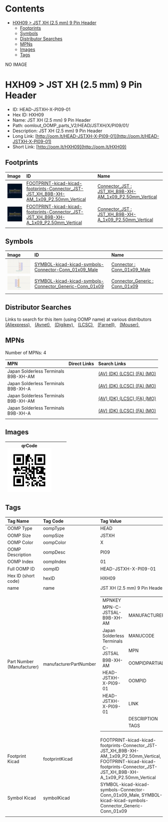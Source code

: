



Contents
========

* [HXH09 > JST XH (2.5 mm) 9 Pin Header](#hxh09--jst-xh-25-mm-9-pin-header)
	* [Footprints](#footprints)
	* [Symbols](#symbols)
	* [Distributor Searches](#distributor-searches)
	* [MPNs](#mpns)
	* [Images](#images)
	* [Tags](#tags)
  
NO IMAGE  
# HXH09 > JST XH (2.5 mm) 9 Pin Header

- ID: HEAD-JSTXH-X-PI09-01
- Hex ID: HXH09
- Name: JST XH (2.5 mm) 9 Pin Header
- Path: oomlout_OOMP_parts_V2/HEAD/JSTXH/X/PI09/01/
- Description: JST XH (2.5 mm) 9 Pin Header
- Long Link: [http://oom.lt/HEAD-JSTXH-X-PI09-01](http://oom.lt/HEAD-JSTXH-X-PI09-01)
- Short Link: [http://oom.lt/HXH09](http://oom.lt/HXH09)

## Footprints
  

|Image|ID|Name|
| :--- | :--- | :--- |
|[![](https://raw.githubusercontent.com/oomlout/oomlout_OOMP_eda_V2/main/FOOTPRINT/kicad/kicad-footprints/Connector_JST/JST_XH_B9B-XH-AM_1x09_P2.50mm_Vertical/image_140.png)](https://github.com/oomlout/oomlout_OOMP_eda_V2/tree/main/FOOTPRINT/kicad/kicad-footprints/Connector_JST/JST_XH_B9B-XH-AM_1x09_P2.50mm_Vertical/)|[FOOTPRINT-kicad-kicad-footprints-Connector_JST-JST_XH_B9B-XH-AM_1x09_P2.50mm_Vertical](https://github.com/oomlout/oomlout_OOMP_eda_V2/tree/main/FOOTPRINT/kicad/kicad-footprints/Connector_JST/JST_XH_B9B-XH-AM_1x09_P2.50mm_Vertical/)|[Connector_JST : JST_XH_B9B-XH-AM_1x09_P2.50mm_Vertical](https://github.com/oomlout/oomlout_OOMP_eda_V2/tree/main/FOOTPRINT/kicad/kicad-footprints/Connector_JST/JST_XH_B9B-XH-AM_1x09_P2.50mm_Vertical/)|
|[![](https://raw.githubusercontent.com/oomlout/oomlout_OOMP_eda_V2/main/FOOTPRINT/kicad/kicad-footprints/Connector_JST/JST_XH_B9B-XH-A_1x09_P2.50mm_Vertical/image_140.png)](https://github.com/oomlout/oomlout_OOMP_eda_V2/tree/main/FOOTPRINT/kicad/kicad-footprints/Connector_JST/JST_XH_B9B-XH-A_1x09_P2.50mm_Vertical/)|[FOOTPRINT-kicad-kicad-footprints-Connector_JST-JST_XH_B9B-XH-A_1x09_P2.50mm_Vertical](https://github.com/oomlout/oomlout_OOMP_eda_V2/tree/main/FOOTPRINT/kicad/kicad-footprints/Connector_JST/JST_XH_B9B-XH-A_1x09_P2.50mm_Vertical/)|[Connector_JST : JST_XH_B9B-XH-A_1x09_P2.50mm_Vertical](https://github.com/oomlout/oomlout_OOMP_eda_V2/tree/main/FOOTPRINT/kicad/kicad-footprints/Connector_JST/JST_XH_B9B-XH-A_1x09_P2.50mm_Vertical/)|
||||

## Symbols
  

|Image|ID|Name|
| :--- | :--- | :--- |
|[![](https://raw.githubusercontent.com/oomlout/oomlout_OOMP_eda_V2/main/SYMBOL/kicad/kicad-symbols/Connector/Conn_01x09_Male/image_140.png)](https://github.com/oomlout/oomlout_OOMP_eda_V2/tree/main/SYMBOL/kicad/kicad-symbols/Connector/Conn_01x09_Male/)|[SYMBOL-kicad-kicad-symbols-Connector-Conn_01x09_Male](https://github.com/oomlout/oomlout_OOMP_eda_V2/tree/main/SYMBOL/kicad/kicad-symbols/Connector/Conn_01x09_Male/)|[Connector : Conn_01x09_Male](https://github.com/oomlout/oomlout_OOMP_eda_V2/tree/main/SYMBOL/kicad/kicad-symbols/Connector/Conn_01x09_Male/)|
|[![](https://raw.githubusercontent.com/oomlout/oomlout_OOMP_eda_V2/main/SYMBOL/kicad/kicad-symbols/Connector_Generic/Conn_01x09/image_140.png)](https://github.com/oomlout/oomlout_OOMP_eda_V2/tree/main/SYMBOL/kicad/kicad-symbols/Connector_Generic/Conn_01x09/)|[SYMBOL-kicad-kicad-symbols-Connector_Generic-Conn_01x09](https://github.com/oomlout/oomlout_OOMP_eda_V2/tree/main/SYMBOL/kicad/kicad-symbols/Connector_Generic/Conn_01x09/)|[Connector_Generic : Conn_01x09](https://github.com/oomlout/oomlout_OOMP_eda_V2/tree/main/SYMBOL/kicad/kicad-symbols/Connector_Generic/Conn_01x09/)|
||||

## Distributor Searches
  
Links to search for this item (using OOMP name) at various distributors  
[(Aliexpress) ](https://www.aliexpress.com/wholesale?SearchText=1117JST+XH+2.5+mm+9+Pin+Header)&nbsp;&nbsp;&nbsp;[(Avnet) ](https://www.avnet.com/shop/us/search/JST+XH+2.5+mm+9+Pin+Header)&nbsp;&nbsp;&nbsp;[(Digikey) ](https://www.digikey.co.uk/en/products/result?s=JST+XH+2.5+mm+9+Pin+Header)&nbsp;&nbsp;&nbsp;[(LCSC) ](https://www.lcsc.com/search?q=JST+XH+2.5+mm+9+Pin+Header)&nbsp;&nbsp;&nbsp;[(Farnell) ](https://uk.farnell.com/search?st=JST+XH+2.5+mm+9+Pin+Header)&nbsp;&nbsp;&nbsp;[(Mouser) ](https://www.mouser.com/c/?q=JST+XH+2.5+mm+9+Pin+Header)&nbsp;&nbsp;&nbsp;
## MPNs
  
Number of MPNs: 4  

|MPN|Direct Links|Search Links|
| :--- | :--- | :--- |
|Japan Solderless Terminals<br>B9B-XH-AM||[(AV) ](https://www.avnet.com/shop/us/search/B9B-XH-AM)[(DK) ](https://www.digikey.co.uk/products/en?keywords=B9B-XH-AM)[(LCSC) ](https://www.lcsc.com/search?q=B9B-XH-AM)[(FA) ](https://uk.farnell.com/search?st=B9B-XH-AM)[(MO) ](https://www.mouser.com/c/?q=B9B-XH-AM)|
|Japan Solderless Terminals<br>B9B-XH-A||[(AV) ](https://www.avnet.com/shop/us/search/B9B-XH-A)[(DK) ](https://www.digikey.co.uk/products/en?keywords=B9B-XH-A)[(LCSC) ](https://www.lcsc.com/search?q=B9B-XH-A)[(FA) ](https://uk.farnell.com/search?st=B9B-XH-A)[(MO) ](https://www.mouser.com/c/?q=B9B-XH-A)|
|Japan Solderless Terminals<br>B9B-XH-AM||[(AV) ](https://www.avnet.com/shop/us/search/B9B-XH-AM)[(DK) ](https://www.digikey.co.uk/products/en?keywords=B9B-XH-AM)[(LCSC) ](https://www.lcsc.com/search?q=B9B-XH-AM)[(FA) ](https://uk.farnell.com/search?st=B9B-XH-AM)[(MO) ](https://www.mouser.com/c/?q=B9B-XH-AM)|
|Japan Solderless Terminals<br>B9B-XH-A||[(AV) ](https://www.avnet.com/shop/us/search/B9B-XH-A)[(DK) ](https://www.digikey.co.uk/products/en?keywords=B9B-XH-A)[(LCSC) ](https://www.lcsc.com/search?q=B9B-XH-A)[(FA) ](https://uk.farnell.com/search?st=B9B-XH-A)[(MO) ](https://www.mouser.com/c/?q=B9B-XH-A)|
||||

## Images
  

|qrCode<br>[![](https://raw.githubusercontent.com/oomlout/oomlout_OOMP_parts_V2/main/HEAD/JSTXH/X/PI09/01/qrCode_140.png)](https://github.com/oomlout/oomlout_OOMP_parts_V2/tree/main/HEAD/JSTXH/X/PI09/01/qrCode.png)||||
| :---: | :---: | :---: | :---: |

## Tags
  

|Tag Name|Tag Code|Tag Value|
| :--- | :--- | :--- |
|OOMP Type|oompType|HEAD|
|OOMP Size|oompSize|JSTXH|
|OOMP Color|oompColor|X|
|OOMP Description|oompDesc|PI09|
|OOMP Index|oompIndex|01|
|Full OOMP ID|oompID|HEAD-JSTXH-X-PI09-01|
|Hex ID (short code)|hexID|HXH09|
|name|name|JST XH (2.5 mm) 9 Pin Header|
|Part Number (Manufacturer)|manufacturerPartNumber|<table><tr><td>MPNKEY</td></tr><tr><td> MPN-C-JSTSAL-B9B-XH-AM</td><td> MANUFACTURER</td></tr><tr><td> Japan Solderless Terminals</td><td> MANUCODE</td></tr><tr><td> C-JSTSAL</td><td> MPN</td></tr><tr><td> B9B-XH-AM</td><td> OOMPIDPARTIAL</td></tr><tr><td> HEAD-JSTXH-X-PI09-01</td><td> OOMPID</td></tr><tr><td> HEAD-JSTXH-X-PI09-01</td><td> LINK</td></tr><tr><td> </td><td> DESCRIPTION</td></tr><tr><td> </td><td> TAGS</td></tr><tr><td> </td></tr></table></td><td> <table><tr><td>MPNKEY</td></tr><tr><td> MPN-C-JSTSAL-B9B-XH-A</td><td> MANUFACTURER</td></tr><tr><td> Japan Solderless Terminals</td><td> MANUCODE</td></tr><tr><td> C-JSTSAL</td><td> MPN</td></tr><tr><td> B9B-XH-A</td><td> OOMPIDPARTIAL</td></tr><tr><td> HEAD-JSTXH-X-PI09-01</td><td> OOMPID</td></tr><tr><td> HEAD-JSTXH-X-PI09-01</td><td> LINK</td></tr><tr><td> </td><td> DESCRIPTION</td></tr><tr><td> </td><td> TAGS</td></tr><tr><td> </td></tr></table></td><td> <table><tr><td>MPNKEY</td></tr><tr><td> MPN-C-JSTSAL-B9B-XH-AM</td><td> MANUFACTURER</td></tr><tr><td> Japan Solderless Terminals</td><td> MANUCODE</td></tr><tr><td> C-JSTSAL</td><td> MPN</td></tr><tr><td> B9B-XH-AM</td><td> OOMPIDPARTIAL</td></tr><tr><td> HEAD-JSTXH-X-PI09-01</td><td> OOMPID</td></tr><tr><td> HEAD-JSTXH-X-PI09-01</td><td> LINK</td></tr><tr><td> </td><td> DESCRIPTION</td></tr><tr><td> </td><td> TAGS</td></tr><tr><td> </td></tr></table></td><td> <table><tr><td>MPNKEY</td></tr><tr><td> MPN-C-JSTSAL-B9B-XH-A</td><td> MANUFACTURER</td></tr><tr><td> Japan Solderless Terminals</td><td> MANUCODE</td></tr><tr><td> C-JSTSAL</td><td> MPN</td></tr><tr><td> B9B-XH-A</td><td> OOMPIDPARTIAL</td></tr><tr><td> HEAD-JSTXH-X-PI09-01</td><td> OOMPID</td></tr><tr><td> HEAD-JSTXH-X-PI09-01</td><td> LINK</td></tr><tr><td> </td><td> DESCRIPTION</td></tr><tr><td> </td><td> TAGS</td></tr><tr><td> </td></tr></table>|
|Footprint Kicad|footprintKicad|FOOTPRINT-kicad-kicad-footprints-Connector_JST-JST_XH_B9B-XH-AM_1x09_P2.50mm_Vertical, FOOTPRINT-kicad-kicad-footprints-Connector_JST-JST_XH_B9B-XH-A_1x09_P2.50mm_Vertical|
|Symbol Kicad|symbolKicad|SYMBOL-kicad-kicad-symbols-Connector-Conn_01x09_Male, SYMBOL-kicad-kicad-symbols-Connector_Generic-Conn_01x09|
||||
